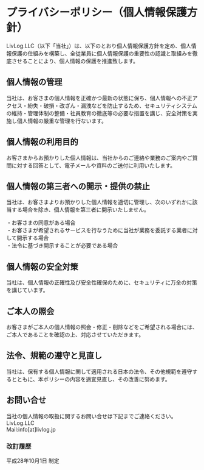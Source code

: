 # プライバシーポリシー（個人情報保護方針）

LivLog.LLC（以下「当社」）は、以下のとおり個人情報保護方針を定め、個人情報保護の仕組みを構築し、全従業員に個人情報保護の重要性の認識と取組みを徹底させることにより、個人情報の保護を推進致します。

## 個人情報の管理
当社は、お客さまの個人情報を正確かつ最新の状態に保ち、個人情報への不正アクセス・紛失・破損・改ざん・漏洩などを防止するため、セキュリティシステムの維持・管理体制の整備・社員教育の徹底等の必要な措置を講じ、安全対策を実施し個人情報の厳重な管理を行ないます。

## 個人情報の利用目的
お客さまからお預かりした個人情報は、当社からのご連絡や業務のご案内やご質問に対する回答として、電子メールや資料のご送付に利用いたします。

## 個人情報の第三者への開示・提供の禁止
当社は、お客さまよりお預かりした個人情報を適切に管理し、次のいずれかに該当する場合を除き、個人情報を第三者に開示いたしません。

・お客さまの同意がある場合<br>
・お客さまが希望されるサービスを行なうために当社が業務を委託する業者に対して開示する場合<br>
・法令に基づき開示することが必要である場合

## 個人情報の安全対策
当社は、個人情報の正確性及び安全性確保のために、セキュリティに万全の対策を講じています。

## ご本人の照会
お客さまがご本人の個人情報の照会・修正・削除などをご希望される場合には、ご本人であることを確認の上、対応させていただきます。

## 法令、規範の遵守と見直し
当社は、保有する個人情報に関して適用される日本の法令、その他規範を遵守するとともに、本ポリシーの内容を適宜見直し、その改善に努めます。

## お問い合せ
当社の個人情報の取扱に関するお問い合せは下記までご連絡ください。<br>
LivLog.LLC<br>
Mail:info[at]livlog.jp

### 改訂履歴
平成28年10月1日 制定

